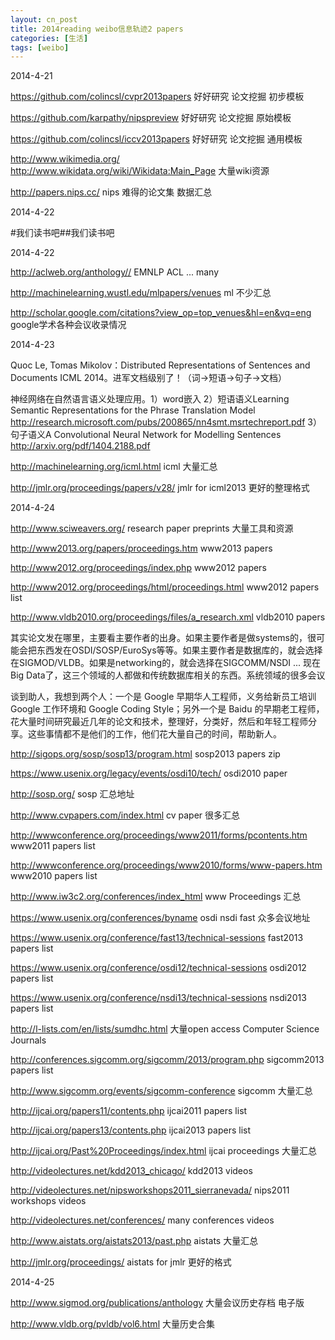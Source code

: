 ```yaml
---
layout: cn_post
title: 2014reading weibo信息轨迹2 papers
categories: [生活]
tags: [weibo]
---
```


2014-4-21

https://github.com/colincsl/cvpr2013papers 好好研究 论文挖掘 初步模板

https://github.com/karpathy/nipspreview 好好研究 论文挖掘 原始模板

https://github.com/colincsl/iccv2013papers 好好研究 论文挖掘 通用模板

http://www.wikimedia.org/ http://www.wikidata.org/wiki/Wikidata:Main_Page 大量wiki资源

http://papers.nips.cc/ nips 难得的论文集 数据汇总

2014-4-22

#我们读书吧##我们读书吧

2014-4-22

http://aclweb.org/anthology// EMNLP ACL ... many

http://machinelearning.wustl.edu/mlpapers/venues ml 不少汇总

http://scholar.google.com/citations?view_op=top_venues&hl=en&vq=eng google学术各种会议收录情况

2014-4-23

Quoc Le, Tomas Mikolov：Distributed Representations of Sentences and Documents ICML 2014。进军文档级别了！（词->短语->句子->文档）

神经网络在自然语言语义处理应用。1）word嵌入 2）短语语义Learning Semantic Representations for the Phrase Translation Model http://research.microsoft.com/pubs/200865/nn4smt.msrtechreport.pdf 3）句子语义A Convolutional Neural Network for Modelling Sentences http://arxiv.org/pdf/1404.2188.pdf

http://machinelearning.org/icml.html icml 大量汇总

http://jmlr.org/proceedings/papers/v28/ jmlr for icml2013 更好的整理格式

2014-4-24

http://www.sciweavers.org/ research paper preprints 大量工具和资源

http://www2013.org/papers/proceedings.htm www2013 papers

http://www2012.org/proceedings/index.php www2012 papers

http://www2012.org/proceedings/html/proceedings.html www2012 papers list

http://www.vldb2010.org/proceedings/files/a_research.xml vldb2010 papers

其实论文发在哪里，主要看主要作者的出身。如果主要作者是做systems的，很可能会把东西发在OSDI/SOSP/EuroSys等等。如果主要作者是数据库的，就会选择在SIGMOD/VLDB。如果是networking的，就会选择在SIGCOMM/NSDI ... 现在Big Data了，这三个领域的人都做和传统数据库相关的东西。系统领域的很多会议

谈到助人，我想到两个人：一个是 Google 早期华人工程师，义务给新员工培训 Google 工作环境和 Google Coding Style；另外一个是 Baidu 的早期老工程师，花大量时间研究最近几年的论文和技术，整理好，分类好，然后和年轻工程师分享。这些事情都不是他们的工作，他们花大量自己的时间，帮助新人。

http://sigops.org/sosp/sosp13/program.html sosp2013 papers zip

https://www.usenix.org/legacy/events/osdi10/tech/ osdi2010 paper

http://sosp.org/ sosp 汇总地址

http://www.cvpapers.com/index.html cv paper 很多汇总

http://wwwconference.org/proceedings/www2011/forms/pcontents.htm www2011 papers list

http://wwwconference.org/proceedings/www2010/forms/www-papers.htm www2010 papers list

http://www.iw3c2.org/conferences/index_html www Proceedings 汇总

https://www.usenix.org/conferences/byname osdi nsdi fast 众多会议地址

https://www.usenix.org/conference/fast13/technical-sessions fast2013 papers list

https://www.usenix.org/conference/osdi12/technical-sessions osdi2012 papers list

https://www.usenix.org/conference/nsdi13/technical-sessions nsdi2013 papers list

http://l-lists.com/en/lists/sumdhc.html 大量open access Computer Science Journals

http://conferences.sigcomm.org/sigcomm/2013/program.php sigcomm2013 papers list

http://www.sigcomm.org/events/sigcomm-conference sigcomm 大量汇总

http://ijcai.org/papers11/contents.php ijcai2011 papers list

http://ijcai.org/papers13/contents.php ijcai2013 papers list

http://ijcai.org/Past%20Proceedings/index.html ijcai proceedings 大量汇总

http://videolectures.net/kdd2013_chicago/ kdd2013 videos

http://videolectures.net/nipsworkshops2011_sierranevada/ nips2011 workshops videos

http://videolectures.net/conferences/ many conferences videos

http://www.aistats.org/aistats2013/past.php aistats 大量汇总

http://jmlr.org/proceedings/ aistats for jmlr 更好的格式

2014-4-25

http://www.sigmod.org/publications/anthology 大量会议历史存档 电子版

http://www.vldb.org/pvldb/vol6.html 大量历史合集



